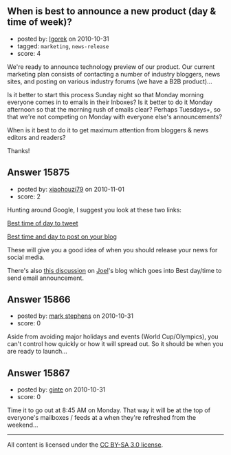 ## When is best to announce a new product (day & time of week)?

- posted by: [Igorek](https://stackexchange.com/users/-1/4395-igorek) on 2010-10-31
- tagged: `marketing`, `news-release`
- score: 4

We're ready to announce technology preview of our product.  Our current marketing plan consists of contacting a number of industry bloggers, news sites, and posting on various industry forums (we have a B2B product)...

Is it better to start this process Sunday night so that Monday morning everyone comes in to emails in their Inboxes?  Is it better to do it Monday afternoon so that the morning rush of emails clear?  Perhaps Tuesdays+, so that we're not competing on Monday with everyone else's announcements?

When is it best to do it to get maximum attention from bloggers & news editors and readers?

Thanks!


## Answer 15875

- posted by: [xiaohouzi79](https://stackexchange.com/users/-1/4868-xiaohouzi79) on 2010-11-01
- score: 2

<p>Hunting around Google, I suggest you look at these two links:</p>

<p><a href="http://www.marketinggum.com/the-best-time-of-day-to-tweet-and-how-often-to-post-to-twitter/" rel="nofollow">Best time of day to tweet</a></p>

<p><a href="http://lorelle.wordpress.com/2006/06/15/when-is-the-best-time-and-day-to-post-on-your-blog/" rel="nofollow">Best time and day to post on your blog</a></p>

<p>These will give you a good idea of when you should release your news for social media.</p>

<p>There's also <a href="http://discuss.joelonsoftware.com/default.asp?biz.5.734656.8" rel="nofollow">this discussion</a> on <a href="http://answers.onstartups.com/users/4335/joel-spolsky">Joel</a>'s blog which goes into Best day/time to send email announcement.</p>



## Answer 15866

- posted by: [mark stephens](https://stackexchange.com/users/-1/212-mark-stephens) on 2010-10-31
- score: 0

Aside from avoiding major holidays and events (World Cup/Olympics), you can't control how quickly or how it will spread out. So it should be when you are ready to launch...


## Answer 15867

- posted by: [ginte](https://stackexchange.com/users/-1/5161-ginte) on 2010-10-31
- score: 0

Time it to go out at 8:45 AM on Monday. That way it will be at the top of everyone's mailboxes / feeds at a when they're refreshed from the weekend...



---

All content is licensed under the [CC BY-SA 3.0 license](https://creativecommons.org/licenses/by-sa/3.0/).
